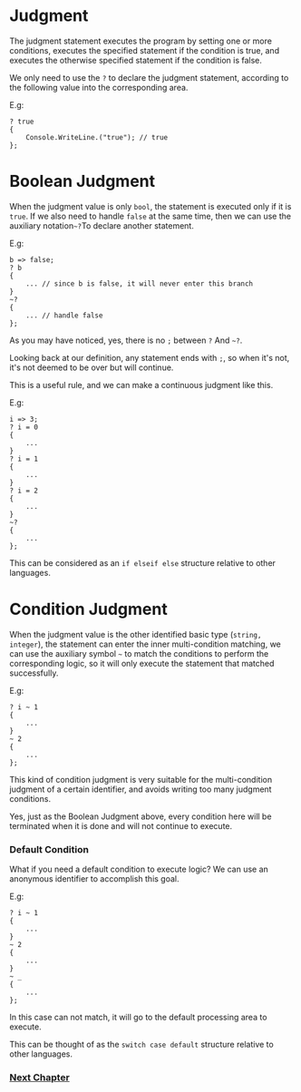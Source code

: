 # Judgment
The judgment statement executes the program by setting one or more conditions, executes the specified statement if the condition is true, and executes the otherwise specified statement if the condition is false.

We only need to use the `?` to declare the judgment statement, according to the following value into the corresponding area.

E.g:
```
? true
{
    Console.WriteLine.("true"); // true
};
```
# Boolean Judgment
When the judgment value is only `bool`, the statement is executed only if it is `true`. If we also need to handle `false` at the same time, then we can use the auxiliary notation` ~? `To declare another statement.

E.g:
```
b => false;
? b
{
    ... // since b is false, it will never enter this branch
}
~?
{
    ... // handle false
};
```
As you may have noticed, yes, there is no `;` between `?` And `~?`.

Looking back at our definition, any statement ends with `;`, so when it's not, it's not deemed to be over but will continue.

This is a useful rule, and we can make a continuous judgment like this.

E.g:
```
i => 3;
? i = 0
{
    ...
}
? i = 1
{
    ...
}
? i = 2
{
    ...
}
~?
{
    ...
};
```
This can be considered as an `if elseif else` structure relative to other languages.
# Condition Judgment
When the judgment value is the other identified basic type (`string, integer`), the statement can enter the inner multi-condition matching, we can use the auxiliary symbol `~` to match the conditions to perform the corresponding logic, so it will only execute the statement that matched successfully.

E.g:
```
? i ~ 1
{
    ...
}
~ 2
{
    ...
};
```
This kind of condition judgment is very suitable for the multi-condition judgment of a certain identifier, and avoids writing too many judgment conditions.

Yes, just as the Boolean Judgment above, every condition here will be terminated when it is done and will not continue to execute.

### Default Condition
What if you need a default condition to execute logic? We can use an anonymous identifier to accomplish this goal.

E.g:
```
? i ~ 1
{
    ...
}
~ 2
{
    ...
}
~ _
{
    ...
};
```
In this case can not match, it will go to the default processing area to execute.

This can be thought of as the `switch case default` structure relative to other languages.

### [Next Chapter](loop.md)